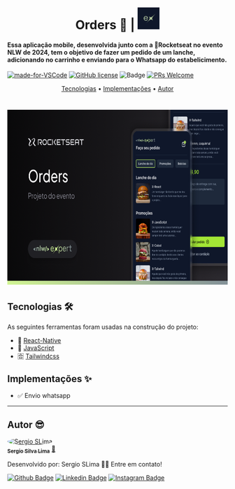 <h1 align="center">  
  Orders 🍔 | 
  <img src="./assets/images/icon.png" alt="Print Tela" height="50" width="50" />
</h1>

#### Essa aplicação mobile, desenvolvida junto com a 🚀Rocketseat no evento NLW de 2024, tem o objetivo de fazer um pedido de um lanche, adicionando no carrinho e enviando para o Whatsapp do estabelicimento.

[![made-for-VSCode](https://img.shields.io/badge/Made%20for-VSCode-1f425f.svg)](https://code.visualstudio.com/)
[![GitHub license](https://img.shields.io/github/license/Naereen/StrapDown.js.svg)](https://github.com/Naereen/StrapDown.js/blob/master/LICENSE)
![Badge](https://img.shields.io/badge/Blog-Rocketseat-%237159c1?style=flate-square&logo=ghost)
[![PRs Welcome](https://img.shields.io/badge/contribuition-welcome-brightgreen.svg)](http://makeapullrequest.com)

<p align="center">
 <a href="#tecnologias-">Tecnologias</a> •
 <a href="#implementações-">Implementações</a> • 
 <a href="#autor-">Autor</a>
</p>

<h1 align="center">
  <img src="./assets/images/Thumbnail.png" alt="Print Tela" height="400" width="800" />
</h1>


## Tecnologias 🛠

As seguintes ferramentas foram usadas na construção do projeto:

- 📝 [React-Native](https://reactnative.dev/)
- 🔌 [JavaScript](https://www.w3schools.com/js/DEFAULT.asp)
- 🈴 [Tailwindcss](https://tailwindcss.com/)



## Implementações ✨

- ✅ Envio whatsapp

---


## Autor 😎

<a href="https://app.rocketseat.com.br/me/sergio-silva-lima-1567192156">
 <img style="border-radius: 50%;" src="https://avatars1.githubusercontent.com/u/48762187?v=4" width="100px;" alt="Sergio SLima"/>
 <br />
 <sub><b>Sergio Silva Lima</b></sub></a> <a href="https://app.rocketseat.com.br/me/sergio-silva-lima-1567192156" title="Rocketseat">🚀
</a>

Desenvolvido por:
Sergio SLima 👋🏽
Entre em contato!

[![Github Badge](https://img.shields.io/badge/-Github-000?style=flat-square&logo=Github&logoColor=white&link=https://github.com/fagnerpsantos)](https://github.com/sergio-slima)
[![Linkedin Badge](https://img.shields.io/badge/-LinkedIn-blue?style=flat-square&logo=Linkedin&logoColor=white&link=https://www.linkedin.com/in/fagnerpsantos/)](https://www.linkedin.com/in/sergio-silva-lima-b99237140/)
[![Instagram Badge](https://img.shields.io/badge/-Instagram-red?style=flat-square&labelColor=red&logo=instagram&logoColor=white&link=https://www.instagram.com/sergio_silva_/)](https://www.instagram.com/sergio_silva_/)

